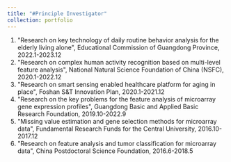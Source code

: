 ```yaml
---
title: "#Principle Investigator"
collection: portfolio
---
```


1. "Research on key technology of daily routine behavior analysis for the elderly living alone", Educational Commission of Guangdong Province, 2022.1-2023.12
2. "Research on complex human activity recognition based on multi-level feature analysis", National Natural Science Foundation of China (NSFC), 2020.1-2022.12
3. "Research on smart sensing enabled healthcare platform for aging in place", Foshan S&T Innovation Plan, 2020.1-2021.12
4. "Research on the key problems for the feature analysis of microarray gene expression profiles", Guangdong Basic and Applied Basic Research Foundation, 2019.10-2022.9
5. "Missing value estimation and gene selection methods for microarray data", Fundamental Research Funds for the Central University, 2016.10-2017.12
6. "Research on feature analysis and tumor classification for microarray data", China Postdoctoral Science Foundation, 2016.6-2018.5
